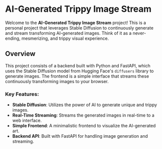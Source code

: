 # AI-Generated Trippy Image Stream

Welcome to the **AI-Generated Trippy Image Stream** project! This is a personal project that leverages Stable Diffusion to continuously generate and stream transforming AI-generated images. Think of it as a never-ending, mesmerizing, and trippy visual experience.

## Overview

This project consists of a backend built with Python and FastAPI, which uses the Stable Diffusion model from Hugging Face's `diffusers` library to generate images. The frontend is a simple interface that streams these continuously transforming images to your browser.

### Key Features:
- **Stable Diffusion**: Utilizes the power of AI to generate unique and trippy images.
- **Real-Time Streaming**: Streams the generated images in real-time to a web interface.
- **Simple Frontend**: A minimalistic frontend to visualize the AI-generated art.
- **Backend API**: Built with FastAPI for handling image generation and streaming.
